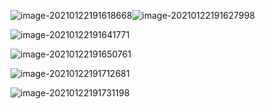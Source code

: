 ![image-20210122191618668](/home/arkyyang/files/notes/notes/attachments/image-20210122191618668.png)![image-20210122191627998](/home/arkyyang/files/notes/notes/attachments/image-20210122191627998.png)

![image-20210122191641771](/home/arkyyang/files/notes/notes/attachments/image-20210122191641771.png)

![image-20210122191650761](/home/arkyyang/files/notes/notes/attachments/image-20210122191650761.png)

![image-20210122191712681](/home/arkyyang/files/notes/notes/attachments/image-20210122191712681.png)

![image-20210122191731198](/home/arkyyang/files/notes/notes/attachments/image-20210122191731198.png)